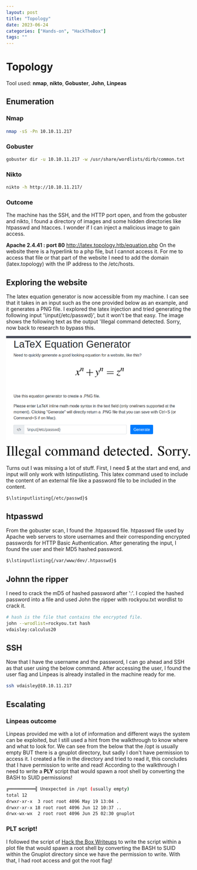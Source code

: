 ```yaml
---
layout: post
title: "Topology"
date: 2023-06-24 
categories: ["Hands-on", "HackTheBox"]
tags: ""
---
```


# Topology
Tool used: **nmap**, **nikto**, **Gobuster**, **John**, **Linpeas**

## Enumeration 

### Nmap 

```bash
nmap -sS -Pn 10.10.11.217
```

### Gobuster 
```bash
gobuster dir -u 10.10.11.217 -w /usr/share/wordlists/dirb/common.txt 
```

### Nikto 
```bash
nikto -h http://10.10.11.217/
```

### Outcome
The machine has the SSH, and the HTTP port open, and from the gobuster and nikto, I found a directory of images and some hidden directories like htpasswd and htacces. I wonder if I can inject a malicious image to gain access.

**Apache 2.4.41 : port 80**
http://latex.topology.htb/equation.php
On the website there is a hyperlink to a php file, but I cannot access it. For me to access that file or that part of the website I need to add the domain (latex.topology) with the IP address to the /etc/hosts. 


## Exploring the website 
The latex equation generator is now accessible from my machine. I can see that it takes in an input such as the one provided below as an example, and it generates a PNG file. I explored the latex injection and tried generating the following input '\input{/etc/passwd}', but  it won't be that easy. The image shows the following text as the output 'Illegal command detected. Sorry, now back to research to bypass this. 

![website latex](/images/Topology/website.png)

![Bad Request](/images/Topology/bad.png)

Turns out I was missing a lot of stuff. First, I need $ at the start and end, and input will only work with lstinputlisting. This latex command used to include the content of an external file like a password file to be included in the content.  

```bash
$\lstinputlisting{/etc/passwd}$
```

## htpasswd
From the gobuster scan, I found the .htpasswd file. htpasswd file used by Apache web servers to store usernames and their corresponding encrypted passwords for HTTP Basic Authentication. After generating the input, I found the user and their MD5 hashed password. 

```bash
$\lstinputlisting{/var/www/dev/.htpasswd}$

```
## Johnn the ripper 
I need to crack the mD5 of hashed password after ':'. I copied the hashed password into a file and used John the ripper with rockyou.txt wordlist to crack it. 

```bash
# hash is the file that contains the encrypted file.
john --wrodlist=rockyou.txt hash
vdaisley:calculus20
```

## SSH 
Now that I have the username and the password, I can go ahead and SSH as that user using the below command. After accessing the user, I found the user flag and Linpeas is already installed in the machine ready for me.

```bash
ssh vdaisley@10.10.11.217 
```


## Escalating 

### Linpeas outcome
Linpeas provided me with a lot of information and different ways the system can be exploited, but I still used a hint from the walkthrough to know where and what to look for. We can see from the below that the /opt is usually empty BUT there is a gnuplot directory, but sadly I don't have permission to access it. I created a file in the directory and tried to read it, this concludes that I have permission to write and read! According to the walkthrough I need to write a **PLY** script that would spawn a root shell by converting the BASH to SUID permissions!

```bash
╔══════════╣ Unexpected in /opt (usually empty)
total 12
drwxr-xr-x  3 root root 4096 May 19 13:04 .
drwxr-xr-x 18 root root 4096 Jun 12 10:37 ..
drwx-wx-wx  2 root root 4096 Jun 25 02:30 gnuplot
```

### PLT script!
I followed the script of [Hack the Box Writeups](https://hacktheboxwriteups.medium.com/htb-topology-writeup-2dee14592115) to write the script within a plot file that would spawn a root shell by converting the BASH to SUID within the Gnuplot directory since we have the permission to write. With that, I had root access and got the root flag! 

